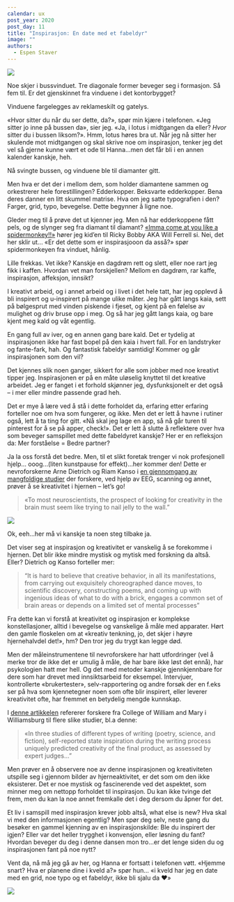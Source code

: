 ```yaml
---
calendar: ux
post_year: 2020
post_day: 11
title: "Inspirasjon: En date med et fabeldyr"
image: ""
authors:
  - Espen Staver
---
```

![](/assets/fabel-1-3.png)

Noe skjer i bussvinduet. Tre diagonale former beveger seg i formasjon. Så fem til. Er det gjenskinnet fra vinduene i det kontorbygget? 

Vinduene fargelegges av reklameskilt og gatelys. 

«Hvor sitter du når du ser dette, da?», spør min kjære i telefonen. «Jeg sitter jo inne på bussen da», sier jeg. «Ja, i lotus i midtgangen da eller? *Hvor* sitter du i bussen liksom?». Hmm, lotus høres bra ut. Når jeg nå sitter her skulende mot midtgangen og skal skrive noe om inspirasjon, tenker jeg det vel så gjerne kunne vært et ode til Hanna...men det får bli i en annen kalender kanskje, heh. 

Nå svingte bussen, og vinduene ble til diamanter gitt. 

Men hva er det der i mellom dem, som holder diamantene sammen og orkestrerer hele forestillingen? Edderkopper. Beksvarte edderkopper. Bena deres danner en litt skummel matrise. Hva om jeg satte typografien i den? Farger, grid, typo, bevegelse. Dette begynner å ligne noe. 

Gleder meg til å prøve det ut kjenner jeg. Men nå har edderkoppene fått pels, og de slynger seg fra diamant til diamant? [«Imma come at you like a spidermonkey!!»](https://www.youtube.com/watch?v=AfLtst6mC0Q) hører jeg kid’en til Ricky Bobby AKA Will Ferrell si. Nei, det her sklir ut... «Er det dette som er inspirasjooon da asså?» spør spidermonkeyen fra vinduet, hånlig. 

Lille frekkas. Vet ikke? Kanskje en dagdrøm rett og slett, eller noe rart jeg fikk i kaffen. Hvordan vet man forskjellen? Mellom en dagdrøm, rar kaffe, inspirasjon, affeksjon, innsikt?

I kreativt arbeid, og i annet arbeid og i livet i det hele tatt, har jeg opplevd å bli inspirert og u-inspirert på mange ulike måter. Jeg har gått langs kaia, sett på bølgesprut med vinden piskende i fjeset, og kjent på en følelse av mulighet og driv bruse opp i meg. Og så har jeg gått langs kaia, og bare kjent meg kald og våt egentlig. 

En gang full av iver, og en annen gang bare kald. Det er tydelig at inspirasjonen ikke har fast bopel på den kaia i hvert fall. For en landstryker og fante-fark, hah. Og fantastisk fabeldyr samtidig! Kommer og går inspirasjonen som den vil? 

Det kjennes slik noen ganger, sikkert for alle som jobber med noe kreativt tipper jeg. Inspirasjonen er på en måte uløselig knyttet til det kreative arbeidet. Jeg er fanget i et forhold skjønner jeg, dysfunksjonelt er det også – i mer eller mindre passende grad heh. 

Det er mye å lære ved å stå i dette forholdet da, erfaring etter erfaring forteller noe om hva som fungerer, og ikke. Men det er lett å havne i rutiner også, lett å ta ting for gitt. «Nå skal jeg lage en app, så nå går turen til pinterest for å se på apper, check!». Det er lett å slutte å reflektere over hva som beveger samspillet med dette fabeldyret kanskje? Her er en refleksjon da: Mer forståelse = Bedre partner? 

Ja la oss forstå det bedre. Men, til et slikt foretak trenger vi nok profesjonell hjelp... ooog...(liten kunstpause for effekt)...her kommer den!  Dette er nevroforskerne Arne Dietrich og Riam Kanso i [en gjennomgang av mangfoldige studier](https://pdfs.semanticscholar.org/6cf6/ab06e974be445b89df045694ce0c4c4a39f8.pdf) der forskere, ved hjelp av EEG, scanning og annet, prøver å se kreativitet i hjernen – let’s go!

> «To most neuroscientists, the prospect of looking for creativity in the brain must seem like trying to nail jelly to the wall.” 

![](/assets/jellobrain.png)

Ok, eeh…her må vi kanskje ta noen steg tilbake ja. 

Det viser seg at inspirasjon og kreativitet er vanskelig å se forekomme i hjernen. Det blir ikke mindre mystisk og mytisk med forskning da altså. Eller? Dietrich og Kanso forteller mer:

>  “It is hard to believe that creative behavior, in all its manifestations, from carrying out exquisitely choreographed dance moves, to scientific discovery, constructing poems, and coming up with ingenious ideas of what to do with a brick, engages a common set of brain areas or depends on a limited set of mental processes”

Fra dette kan vi forstå at kreativitet og inspirasjon er komplekse konstellasjoner, alltid i bevegelse og vanskelige å måle med apparater. Hørt den gamle floskelen om at «kreativ tenkning, jo, det skjer i høyre hjernehalvdel det!», hm? Den tror jeg du trygt kan legge død. 

Men der måleinstrumentene til nevroforskere har hatt utfordringer (vel å merke tror de ikke det er umulig å måle, de har bare ikke løst det ennå), har psykologien hatt mer hell. Og det med metoder kanskje gjennkjennbare for dere som har drevet med innsiktsarbeid for eksempel. Intervjuer, kontrollerte «brukertester», selv-rapportering og andre forsøk der en f.eks ser på hva som kjennetegner noen som ofte blir inspirert, eller leverer kreativitet ofte, har fremmet en betydelig mengde kunnskap. 

I [denne artikkelen](https://www.frontiersin.org/articles/10.3389/fnhum.2014.00436/full#B61) refererer forskere fra College of William and Mary i Williamsburg til flere slike studier, bl.a denne:

> «In three studies of different types of writing (poetry, science, and fiction), self-reported state inspiration during the writing process uniquely predicted creativity of the final product, as assessed by expert judges…”

Men prøver en å observere noe av denne inspirasjonen og kreativiteten utspille seg i gjennom bilder av hjerneaktivitet, er det som om den ikke eksisterer. Det er noe mystisk og fascinerende ved det aspektet, som minner meg om nettopp forholdet til inspirasjon. Du kan ikke tvinge det frem, men du kan la noe annet fremkalle det i deg dersom du åpner for det.

Et liv i samspill med inspirasjon krever jobb altså, what else is new? Hva skal vi med den informasjonen egentlig? Men spør deg selv, neste gang du besøker en gammel kjenning av en inspirasjonskilde: Ble du inspirert der igjen? Eller var det heller trygghet i konvensjon, eller løsning du fant? Hvordan beveger du deg i denne dansen mon tro...er det lenge siden du og inspirasjonen fant på noe nytt?

Vent da, nå må jeg gå av her, og Hanna er fortsatt i telefonen vøtt. «Hjemme snart? Hva er planene dine i kveld a?» spør hun... «i kveld har jeg en date med en grid, noe typo og et fabeldyr, ikke bli sjalu da ❤️»

![](/assets/diamonds-1.png)